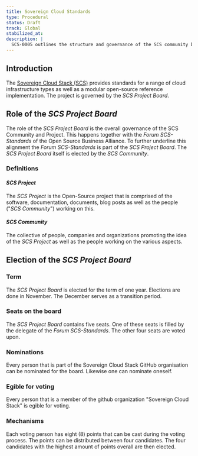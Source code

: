 ```yaml
---
title: Sovereign Cloud Standards
type: Procedural
status: Draft
track: Global
stabilized_at:
description: |
  SCS-0005 outlines the structure and governance of the SCS community by the SCS Project Board and how this is elected.
---
```


## Introduction

The [Sovereign Cloud Stack (SCS)](https://scs.community) provides standards
for a range of cloud infrastructure types as well as a modular open-source
reference implementation.
The project is governed by the _SCS Project Board_.

## Role of the _SCS Project Board_

The role of the _SCS Project Board_ is the overall governance of the SCS Community and Project.
This happens together with the _Forum SCS-Standards_ of the Open Source Business Alliance. To further
underline this alignment the _Forum SCS-Standards_ is part of the _SCS Project Board_.
The _SCS Project Board_ itself is elected by the _SCS Community_.


### Definitions

#### _SCS Project_

The _SCS Project_ is the Open-Source project that is comprised of the software, documentation, documents, blog posts as well as the people ("_SCS Community_") working on this.

#### _SCS Community_

The collective of people, companies and organizations promoting the idea of the _SCS Project_ as well as the people working on the various aspects.


## Election of the _SCS Project Board_

### Term

The _SCS Project Board_ is elected for the term of one year. Elections are done
in November. The December serves as a transition period.

### Seats on the board

The _SCS Project Board_ contains five seats. One of these seats is filled by
the delegate of the _Forum SCS-Standards_. The other four seats are voted upon.

### Nominations

Every person that is part of the Sovereign Cloud Stack GitHub organisation can be
nominated for the board. Likewise one can nominate oneself.

### Egible for voting

Every person that is a member of the github organization "Sovereign Cloud Stack" is egible for voting.

### Mechanisms

Each voting person has eight (8) points that can be cast during the voting process.
The points can be distributed between four candidates.
The four candidates with the highest amount of points overall are then elected.


